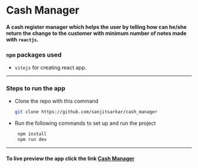 # Cash Manager
#### A cash register manager which helps the user by telling how can he/she return the change to the customer with minimum number of notes made with `reactjs`.
### `npm` packages used
- ``vitejs`` for creating react app.
---
### Steps to run the app
- Clone the repo with this command

    ```bash
    git clone https://github.com/sanjitsarkar/cash_manager
    ```
- Run the following commands to set up and run the project
   ```bash
    npm install
    npm run dev
    ```
---
#### To live preview the app click the link [Cash Manager](https://xcashmanager.netlify.app/)

